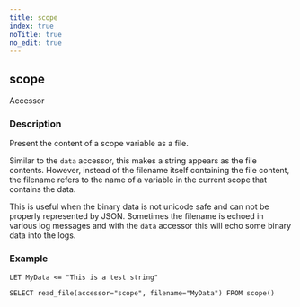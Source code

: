 ```yaml
---
title: scope
index: true
noTitle: true
no_edit: true
---
```




<div class="vql_item"></div>


## scope
<span class='vql_type label label-warning pull-right page-header'>Accessor</span>


### Description

Present the content of a scope variable as a file.

Similar to the `data` accessor, this makes a string appears as the
file contents. However, instead of the filename itself containing
the file content, the filename refers to the name of a variable in
the current scope that contains the data.

This is useful when the binary data is not unicode safe and can
not be properly represented by JSON. Sometimes the filename is
echoed in various log messages and with the `data` accessor this
will echo some binary data into the logs.

### Example

```vql
LET MyData <= "This is a test string"

SELECT read_file(accessor="scope", filename="MyData") FROM scope()
```


